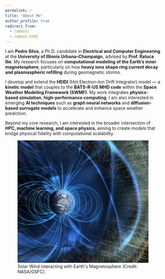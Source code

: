 ```yaml
---
permalink: /
title: "About Me"
author_profile: true
redirect_from: 
  - /about/
  - /about.html
---
```


I am **Pedro Silva**, a Ph.D. candidate in **Electrical and Computer Engineering** at the **University of Illinois Urbana–Champaign**, advised by **Prof. Raluca Ilie**. My research focuses on **computational modeling of the Earth’s inner magnetosphere**, particularly on how **heavy ions shape ring current decay and plasmaspheric refilling** during geomagnetic storms.  

I develop and extend the **HEIDI** (Hot Electron–Ion Drift Integrator) model — a **kinetic model** that couples to the **BATS-R-US MHD code** within the **Space Weather Modeling Framework (SWMF)**. My work integrates **physics-based simulation**, **high-performance computing**. I am also interested in emerging **AI techniques** such as **graph neural networks** and **diffusion-based surrogate models** to accelerate and enhance space weather prediction.  

Beyond my core research, I am interested in the broader intersection of **HPC, machine learning, and space physics**, aiming to create models that bridge physical fidelity with computational scalability.

<figure>
  <img src="images/earth-solar-wind-protection.png" alt="Earth's Magnetosphere" width="600">
  <figcaption> Solar Wind interacting with Earth's Magnetosphere (Credit: NASA/GSFC).</figcaption>
</figure>
